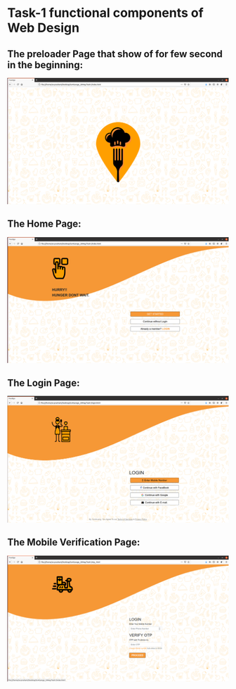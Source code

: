 # Task-1 functional components of Web Design

## The preloader Page that show of for few second in the beginning:
![Screenshot](snapshot/preloader.png)

## The Home Page:
![Screenshot](snapshot/home.png)

## The Login Page:
![Screenshot](snapshot/login_methods.png)

## The Mobile Verification Page:
![Screenshot](snapshot/login_mobile.png)
